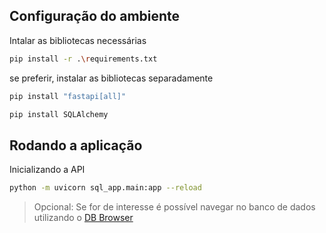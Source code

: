 ## Configuração do ambiente

Intalar as bibliotecas necessárias

```sh
pip install -r .\requirements.txt
```

se preferir, instalar as bibliotecas separadamente

```sh
pip install "fastapi[all]"

pip install SQLAlchemy
```

## Rodando a aplicação

Inicializando a API

```sh
python -m uvicorn sql_app.main:app --reload
```

> Opcional: Se for de interesse é possível navegar no banco de dados utilizando o [DB Browser](https://sqlitebrowser.org/)